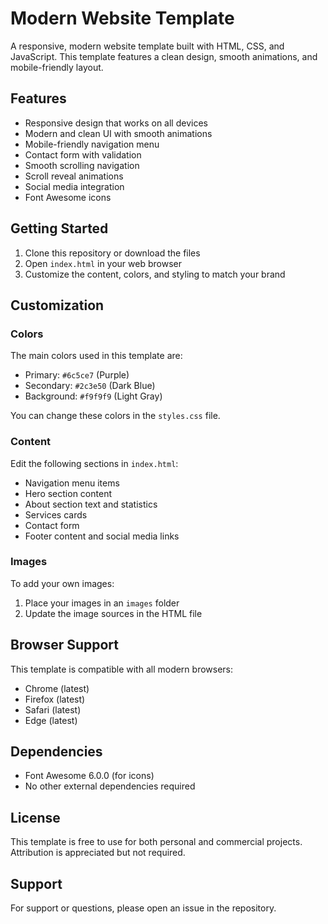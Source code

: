 # Modern Website Template

A responsive, modern website template built with HTML, CSS, and JavaScript. This template features a clean design, smooth animations, and mobile-friendly layout.

## Features

- Responsive design that works on all devices
- Modern and clean UI with smooth animations
- Mobile-friendly navigation menu
- Contact form with validation
- Smooth scrolling navigation
- Scroll reveal animations
- Social media integration
- Font Awesome icons

## Getting Started

1. Clone this repository or download the files
2. Open `index.html` in your web browser
3. Customize the content, colors, and styling to match your brand

## Customization

### Colors
The main colors used in this template are:
- Primary: `#6c5ce7` (Purple)
- Secondary: `#2c3e50` (Dark Blue)
- Background: `#f9f9f9` (Light Gray)

You can change these colors in the `styles.css` file.

### Content
Edit the following sections in `index.html`:
- Navigation menu items
- Hero section content
- About section text and statistics
- Services cards
- Contact form
- Footer content and social media links

### Images
To add your own images:
1. Place your images in an `images` folder
2. Update the image sources in the HTML file

## Browser Support

This template is compatible with all modern browsers:
- Chrome (latest)
- Firefox (latest)
- Safari (latest)
- Edge (latest)

## Dependencies

- Font Awesome 6.0.0 (for icons)
- No other external dependencies required

## License

This template is free to use for both personal and commercial projects. Attribution is appreciated but not required.

## Support

For support or questions, please open an issue in the repository. 